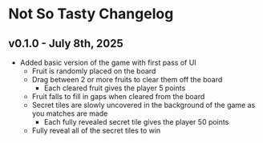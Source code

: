 # Not So Tasty Changelog

## v0.1.0 - July 8th, 2025
* Added basic version of the game with first pass of UI
	* Fruit is randomly placed on the board
	* Drag between 2 or more fruits to clear them off the board
		* Each cleared fruit gives the player 5 points
	* Fruit falls to fill in gaps when cleared from the board
	* Secret tiles are slowly uncovered in the background of the game as you matches are made
		* Each fully revealed secret tile gives the player 50 points
	* Fully reveal all of the secret tiles to win